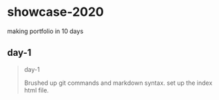 # showcase-2020
making portfolio in 10 days

## day-1
>day-1
>
>Brushed up git commands and markdown syntax.
>set up the index html file.

